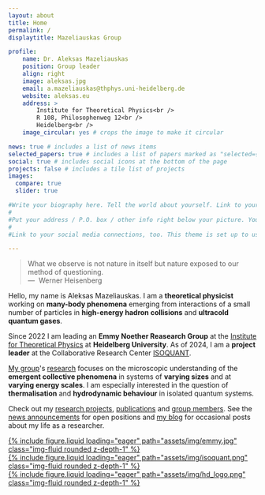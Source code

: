 ```yaml
---
layout: about
title: Home
permalink: /
displaytitle: Mazeliauskas Group 

profile:
    name: Dr. Aleksas Mazeliauskas
    position: Group leader
    align: right
    image: aleksas.jpg
    email: a.mazeliauskas@thphys.uni-heidelberg.de
    website: aleksas.eu
    address: >
        Institute for Theoretical Physics<br />
        R 108, Philosophenweg 12<br />
        Heidelberg<br />
    image_circular: yes # crops the image to make it circular

news: true # includes a list of news items
selected_papers: true # includes a list of papers marked as "selected={true}"
social: true # includes social icons at the bottom of the page
projects: false # includes a tile list of projects
images:
  compare: true
  slider: true

#Write your biography here. Tell the world about yourself. Link to your favorite [subreddit](http://reddit.com). You can put a picture in, too. The code is already in, just name your picture `prof_pic.jpg` and put it in the `img/` folder.
#
#Put your address / P.O. box / other info right below your picture. You can also disable any of these elements by editing `profile` property of the YAML header of your `_pages/about.md`. Edit `_bibliography/papers.bib` and Jekyll will render your [publications page](/al-folio/publications/) automatically.
#
#Link to your social media connections, too. This theme is set up to use [Font Awesome icons](https://fontawesome.com/) and [Academicons](https://jpswalsh.github.io/academicons/), like the ones below. Add your Facebook, Twitter, LinkedIn, Google Scholar, or just disable all of them.

---
```


> <i class="fas fa-quote-left"></i>
> What we observe is not nature in itself but nature exposed to our method of questioning.
> <i class="fas fa-quote-right"></i><br />
> —&nbsp; Werner Heisenberg

Hello, my name is Aleksas Mazeliauskas. I am a **theoretical physicist** working on **many-body phenomena** emerging from interactions of a small number of particles in **high-energy hadron collisions** and **ultracold quantum gases**.

Since 2022 I am leading an **Emmy Noether Reasearch Group** at the [Institute for Theoretical Physics](http://www.thphys.uni-heidelberg.de) at **Heidelberg University**. As of 2024, I am a **project leader** at the Collaborative Research Center [ISOQUANT](https://www.isoquant-heidelberg.de/). 

[My group](/people)'s [research](/projects) focuses on the microscopic understanding of the **emergent collective phenomena** in systems of **varying sizes** and at **varying energy scales**. I am especially interested in the question of **thermalisation** and **hydrodynamic behaviour** in isolated quantum systems.

Check out my [research projects](/projects), [publications](/publications) and [group members](/people). See the [news announcements](/news) for open positions and [my blog](/blog) for occasional posts about my life as a researcher.

<div class="d-flex flex-row mt-3 justify-content-center align-items-center">
    <div class="col-sm mt-2 mt-md-0">
    <a href="https://www.dfg.de/en/research-funding/funding-opportunities/programmes/individual/emmy-noether">
        {% include figure.liquid loading="eager" path="assets/img/emmy.jpg" class="img-fluid rounded z-depth-1" %}
     </a>
    </div>
    <div class="col-sm mt-2 mt-md-0">
    <a href="https://www.isoquant-heidelberg.de/">
        {% include figure.liquid loading="eager" path="assets/img/isoquant.png" class="img-fluid rounded z-depth-1" %}
        </a>
    </div>
    <div class="col-sm mt-2 mt-md-0">
        <a href="https://www.uni-heidelberg.de/en">
        {% include figure.liquid loading="eager" path="assets/img/hd_logo.png" class="img-fluid rounded z-depth-1" %}
        </a>
    </div>
</div>

